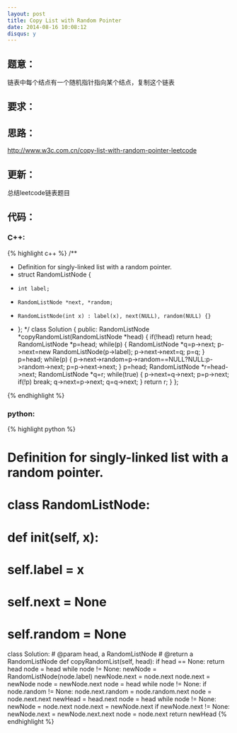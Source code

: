 ```yaml
---
layout: post
title: Copy List with Random Pointer
date: 2014-08-16 10:08:12
disqus: y
---
```


## 题意：
链表中每个结点有一个随机指针指向某个结点，复制这个链表

## 要求：


## 思路：
http://www.w3c.com.cn/copy-list-with-random-pointer-leetcode

## 更新：
总结leetcode链表题目

## 代码：

### C++:

{% highlight c++ %}
/**
 * Definition for singly-linked list with a random pointer.
 * struct RandomListNode {
 *     int label;
 *     RandomListNode *next, *random;
 *     RandomListNode(int x) : label(x), next(NULL), random(NULL) {}
 * };
 */
class Solution {
public:
    RandomListNode *copyRandomList(RandomListNode *head) {
        if(!head)
            return head;
        RandomListNode *p=head;
        while(p)
        {
            RandomListNode *q=p->next;
            p->next=new RandomListNode(p->label);
            p->next->next=q;
            p=q;
        }
        p=head;
        while(p)
        {
            p->next->random=p->random==NULL?NULL:p->random->next;
            p=p->next->next;
        }
        p=head;
        RandomListNode *r=head->next;
        RandomListNode *q=r;
        while(true)
        {
            p->next=q->next;
            p=p->next;
            if(!p)
                break;
            q->next=p->next;
            q=q->next;
        }
        return r;
    }
};


 {% endhighlight %}
### python:

{% highlight python %}

# Definition for singly-linked list with a random pointer.
# class RandomListNode:
#     def __init__(self, x):
#         self.label = x
#         self.next = None
#         self.random = None

class Solution:
    # @param head, a RandomListNode
    # @return a RandomListNode
    def copyRandomList(self, head):
        if head == None:
            return head
        node = head
        while node != None:
            newNode = RandomListNode(node.label)
            newNode.next = node.next
            node.next = newNode
            node = newNode.next
        node = head
        while node != None:
            if node.random != None:
                node.next.random = node.random.next
            node = node.next.next
        newHead = head.next
        node = head
        while node != None:
            newNode = node.next
            node.next = newNode.next
            if newNode.next != None:
                newNode.next = newNode.next.next
            node = node.next
        return newHead
 {% endhighlight %}
